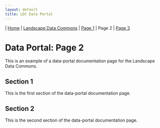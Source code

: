 ```yaml
---
layout: default
title: LDC Data Portal
---
```

| [Home](../) | [Landscape Data Commons](https://cmfraser1380.github.io/ldc-github-pages-template/) | [Page 1](./page-1.html)  | Page 2 | [Page 3](./page-3.html)

# Data Portal: Page 2

This is an example of a data-portal documentation page for the Landscape Data Commons.

## Section 1

This is the first section of the data-portal documentation page.

## Section 2

This is the second section of the data-portal documentation page.
